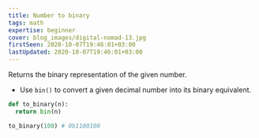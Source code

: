```yaml
---
title: Number to binary
tags: math
expertise: beginner
cover: blog_images/digital-nomad-13.jpg
firstSeen: 2020-10-07T19:46:01+03:00
lastUpdated: 2020-10-07T19:46:01+03:00
---
```


Returns the binary representation of the given number.

- Use `bin()` to convert a given decimal number into its binary equivalent.

```py
def to_binary(n):
  return bin(n)
```

```py
to_binary(100) # 0b1100100
```
